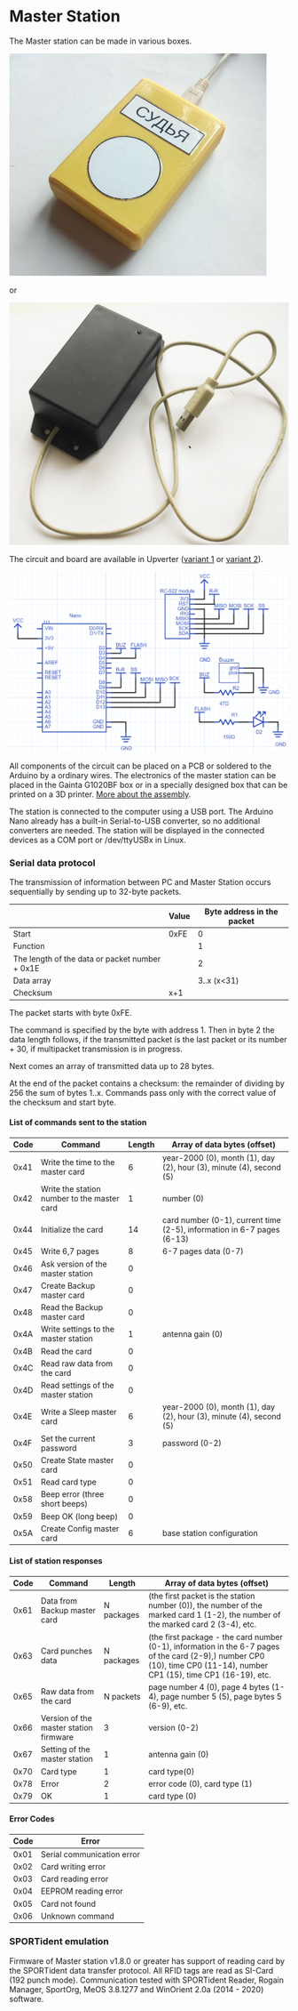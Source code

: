# Master Station

The Master station can be made in various boxes.

![](/img/MasterStation1.jpg?raw=true "Master station in the box made on a 3D printer")

or

![](/img/w06.jpg?raw=true "Master station in the G1020BF box")

The circuit and board are available in Upverter ([variant 1](https://upverter.com/AlexanderVolikov/3fc0efdb2586988d/Sportiduino-reading-stantion/) or [variant 2](https://upverter.com/design/syakimov/4f7ec0e2d3b9c4e9/sportiduino-master-station/)).

![](/hardware/MasterStation/usb/sportiduino-master-scheme.png?raw=true "Scheme")

All components of the circuit can be placed on a PCB or soldered to the Arduino by a ordinary wires.
The electronics of the master station can be placed in the Gainta G1020BF box or in a specially designed box that can be printed on a 3D printer.
[More about the assembly](MasterStationAssembly.md).

The station is connected to the computer using a USB port.
The Arduino Nano already has a built-in Serial-to-USB converter, so no additional converters are needed.
The station will be displayed in the connected devices as a COM port or /dev/ttyUSBx in Linux.

### Serial data protocol

The transmission of information between PC and Master Station occurs sequentially by sending up to 32-byte packets.

| | Value | Byte address in the packet |
| --- | --- | --- |
| Start | 0xFE | 0 |
| Function | | 1 |
| The length of the data or packet number + 0x1E | | 2 |
| Data array | | 3..x (x<31) |
| Checksum | x+1 |

The packet starts with byte 0xFE.

The command is specified by the byte with address 1.
Then in byte 2 the data length follows, if the transmitted packet is the last packet or its number + 30, if multipacket transmission is in progress.

Next comes an array of transmitted data up to 28 bytes.

At the end of the packet contains a checksum: the remainder of dividing by 256 the sum of bytes 1..x.
Commands pass only with the correct value of the checksum and start byte.

#### List of commands sent to the station

| Code | Command | Length | Array of data bytes (offset) |
| --- | --- | --- | --- |
| 0x41 | Write the time to the master card | 6 | year-2000 (0), month (1), day (2), hour (3), minute (4), second (5)
| 0x42 | Write the station number to the master card | 1 | number (0)
| 0x44 | Initialize the card | 14 | card number (0-1), current time (2-5), information in 6-7 pages (6-13)
| 0x45 | Write 6,7 pages | 8 | 6-7 pages data (0-7)
| 0x46 | Ask version of the master station | 0 |
| 0x47 | Create Backup master card | 0 |
| 0x48 | Read the Backup master card | 0 |
| 0x4A | Write settings to the master station | 1 | antenna gain (0)
| 0x4B | Read the card | 0 |
| 0x4C | Read raw data from the card | 0 |
| 0x4D | Read settings of the master station | 0 |
| 0x4E | Write a Sleep master card | 6 | year-2000 (0), month (1), day (2), hour (3), minute (4), second (5)
| 0x4F | Set the current password | 3 | password (0-2)
| 0x50 | Create State master card | 0 |
| 0x51 | Read card type | 0 |
| 0x58 | Beep error (three short beeps) | 0 |
| 0x59 | Beep OK (long beep) | 0 |
| 0x5A | Create Config master card | 6 | base station configuration

#### List of station responses

| Code | Command | Length | Array of data bytes (offset) |
| --- | --- | --- | --- |
| 0x61 | Data from Backup master card | N packages | (the first packet is the station number (0)), the number of the marked card 1 (1-2), the number of the marked card 2 (3-4), etc.
| 0x63 | Card punches data | N packages | (the first package - the card number (0-1), information in the 6-7 pages of the card (2-9),) number CP0 (10), time CP0 (11-14), number CP1 (15), time CP1 (16-19), etc.
| 0x65 | Raw data from the card | N packets | page number 4 (0), page 4 bytes (1-4), page number 5 (5), page bytes 5 (6-9), etc.
| 0x66 | Version of the master station firmware | 3 | version (0-2)
| 0x67 | Setting of the master station | 1 | antenna gain (0)
| 0x70 | Card type | 1 | card type(0)
| 0x78 | Error | 2 | error code (0), card type (1)
| 0x79 | OK | 1 | card type (0)

#### Error Codes

| Code | Error |
| --- | --- |
| 0x01 | Serial communication error
| 0x02 | Card writing error
| 0x03 | Card reading error
| 0x04 | EEPROM reading error
| 0x05 | Card not found
| 0x06 | Unknown command

### SPORTident emulation

Firmware of Master station v1.8.0 or greater has support of reading card by the SPORTident data transfer protocol.
All RFID tags are read as SI-Card (192 punch mode).
Communication tested with SPORTident Reader, Rogain Manager, SportOrg, MeOS 3.8.1277 and WinOrient 2.0a (2014 - 2020) software.

